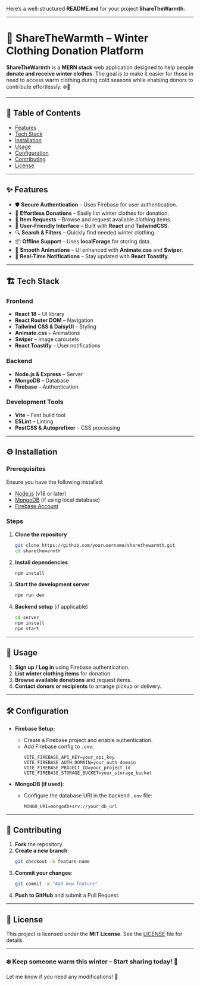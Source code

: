 Here’s a well-structured **README.md** for your project **ShareTheWarmth**:

---

# 🧣 ShareTheWarmth – Winter Clothing Donation Platform  

**ShareTheWarmth** is a **MERN stack** web application designed to help people **donate and receive winter clothes**. The goal is to make it easier for those in need to access warm clothing during cold seasons while enabling donors to contribute effortlessly. ❄️🧥  

---

## 📖 Table of Contents  
- [Features](#features)  
- [Tech Stack](#tech-stack)  
- [Installation](#installation)  
- [Usage](#usage)  
- [Configuration](#configuration)  
- [Contributing](#contributing)  
- [License](#license)  

---

## ✨ Features  

- 🛡️ **Secure Authentication** – Uses Firebase for user authentication.  
- 🎁 **Effortless Donations** – Easily list winter clothes for donation.  
- 🔄 **Item Requests** – Browse and request available clothing items.  
- 📌 **User-Friendly Interface** – Built with **React** and **TailwindCSS**.  
- 🔍 **Search & Filters** – Quickly find needed winter clothing.  
- 📦 **Offline Support** – Uses **localForage** for storing data.  
- 🎨 **Smooth Animations** – UI enhanced with **Animate.css** and **Swiper**.  
- 🔔 **Real-Time Notifications** – Stay updated with **React Toastify**.  

---

## 🏗️ Tech Stack  

### **Frontend**  
- **React 18** – UI library  
- **React Router DOM** – Navigation  
- **Tailwind CSS & DaisyUI** – Styling  
- **Animate.css** – Animations  
- **Swiper** – Image carousels  
- **React Toastify** – User notifications  

### **Backend**  
- **Node.js & Express** – Server  
- **MongoDB** – Database  
- **Firebase** – Authentication  

### **Development Tools**  
- **Vite** – Fast build tool  
- **ESLint** – Linting  
- **PostCSS & Autoprefixer** – CSS processing  

---

## ⚙️ Installation  

### Prerequisites  
Ensure you have the following installed:  
- [Node.js](https://nodejs.org/) (v18 or later)  
- [MongoDB](https://www.mongodb.com/) (if using local database)  
- [Firebase Account](https://firebase.google.com/)  

### Steps  

1. **Clone the repository**  
   ```sh
   git clone https://github.com/yourusername/sharethewarmth.git
   cd sharethewarmth
   ```

2. **Install dependencies**  
   ```sh
   npm install
   ```

3. **Start the development server**  
   ```sh
   npm run dev
   ```

4. **Backend setup** (if applicable)  
   ```sh
   cd server
   npm install
   npm start
   ```

---

## 🚀 Usage  

1. **Sign up / Log in** using Firebase authentication.  
2. **List winter clothing items** for donation.  
3. **Browse available donations** and request items.  
4. **Contact donors or recipients** to arrange pickup or delivery.  

---

## 🛠️ Configuration  

- **Firebase Setup:**  
  - Create a Firebase project and enable authentication.  
  - Add Firebase config to `.env`:  
    ```env
    VITE_FIREBASE_API_KEY=your_api_key
    VITE_FIREBASE_AUTH_DOMAIN=your_auth_domain
    VITE_FIREBASE_PROJECT_ID=your_project_id
    VITE_FIREBASE_STORAGE_BUCKET=your_storage_bucket
    ```

- **MongoDB (if used)**:  
  - Configure the database URI in the backend `.env` file:  
    ```env
    MONGO_URI=mongodb+srv://your_db_url
    ```

---

## 🤝 Contributing  

1. **Fork** the repository.  
2. **Create a new branch**:  
   ```sh
   git checkout -b feature-name
   ```
3. **Commit your changes**:  
   ```sh
   git commit -m "Add new feature"
   ```
4. **Push to GitHub** and submit a Pull Request.  

---

## 📜 License  

This project is licensed under the **MIT License**. See the [LICENSE](LICENSE) file for details.  

---

### ❄️ Keep someone warm this winter – Start sharing today! 🧥  

Let me know if you need any modifications! 🚀
